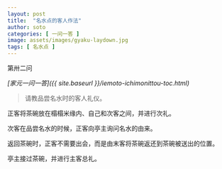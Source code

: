 ```yaml
---
layout: post
title:  "名水点的客人作法"
author: soto
categories: [ 一问一答 ]
image: assets/images/gyaku-laydown.jpg
tags: [ 名水点 ]
---
```


第卅二问

*[家元一问一答]({{ site.baseurl }}/iemoto-ichimonittou-toc.html)*

> 请教品尝名水时的客人礼仪。

正客将茶碗放在榻榻米缘内、自己和次客之间，并进行次礼。

次客在品尝名水的时候，正客向亭主询问名水的由来。

返回茶碗时，正客不需要出会，而是由末客将茶碗返还到茶碗被送出的位置。

亭主接过茶碗，并进行主客总礼。

